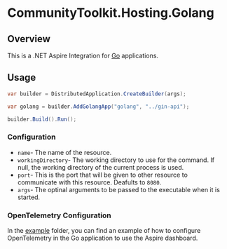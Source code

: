 # CommunityToolkit.Hosting.Golang

## Overview

This is a .NET Aspire Integration for [Go](https://go.dev/) applications.

## Usage

```csharp
var builder = DistributedApplication.CreateBuilder(args);

var golang = builder.AddGolangApp("golang", "../gin-api");

builder.Build().Run();
```

### Configuration
- `name`- The name of the resource.
- `workingDirectory`- The working directory to use for the command. If null, the working directory of the current process is used.
- `port`- This is the port that will be given to other resource to communicate with this resource. Deafults to `8080`.
- `args`- The optinal arguments to be passed to the executable when it is started.

### OpenTelemetry Configuration

In the [example](../../examples/golang/) folder, you can find an example of how to configure OpenTelemetry in the Go application to use the Aspire dashboard.